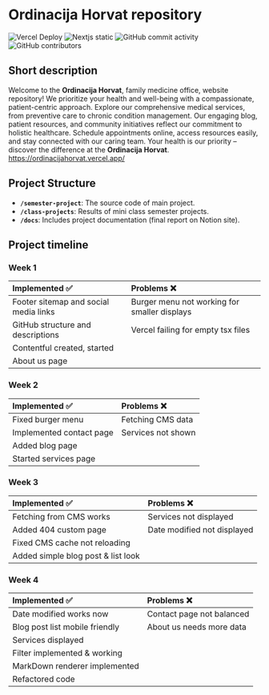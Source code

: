 # Ordinacija Horvat repository

![Vercel Deploy](https://therealsujitk-vercel-badge.vercel.app/?app=ordinacijahorvat)
![Nextjs static](https://img.shields.io/badge/Next.js-v13.5.5-blue?style=flat)
![GitHub commit activity](https://img.shields.io/github/commit-activity/t/sstrinic/HCI-ordination)
![GitHub contributors](https://img.shields.io/github/contributors/sstrinic/HCI-ordination)

## Short description

Welcome to the **Ordinacija Horvat**, family medicine office, website repository! We prioritize your health and well-being with a compassionate, patient-centric approach. Explore our comprehensive medical services, from preventive care to chronic condition management. Our engaging blog, patient resources, and community initiatives reflect our commitment to holistic healthcare. Schedule appointments online, access resources easily, and stay connected with our caring team. Your health is our priority – discover the difference at the **Ordinacija Horvat**.\
https://ordinacijahorvat.vercel.app/

## Project Structure

- **`/semester-project`**: The source code of main project.
- **`/class-projects`**: Results of mini class semester projects.
- **`/docs`**: Includes project documentation (final report on Notion site).


## Project timeline

### Week 1
<div align="center">
  
|   Implemented :white_check_mark: |  Problems  :x: |
| :--- | :--- |
|Footer sitemap and social media links|Burger menu not working for smaller displays|
|GitHub structure and descriptions|Vercel failing for empty tsx files|
|Contentful created, started||
|About us page||

</div>

### Week 2 

<div align="center">
  
|   Implemented :white_check_mark: |  Problems  :x: |
| :--- | :--- |
|Fixed burger menu|Fetching CMS data|
|Implemented contact page|Services not shown|
|Added blog page||
|Started services page||

</div>

### Week 3

<div align="center">
  
|   Implemented :white_check_mark: |  Problems  :x: |
| :--- | :--- |
|Fetching from CMS works|Services not displayed|
|Added 404 custom page|Date modified not displayed|
|Fixed CMS cache not reloading||
|Added simple blog post & list look||

</div>

### Week 4

<div align="center">
  
|   Implemented :white_check_mark: |  Problems  :x: |
| :--- | :--- |
|Date modified works now|Contact page not balanced|
|Blog post list mobile friendly|About us needs more data|
|Services displayed||
|Filter implemented & working||
|MarkDown renderer implemented||
|Refactored code||

</div>
